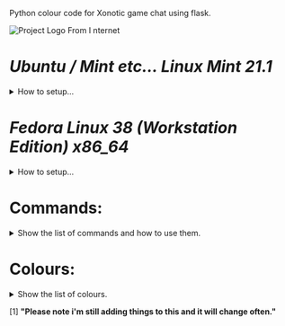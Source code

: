 
Python colour code for Xonotic game chat using flask.

![Project Logo From I nternet](https://github.com/shazza-works/xonotic_colour/blob/main/logo.png)


# *Ubuntu / Mint etc... Linux Mint 21.1*
<details>
<summary>How to setup...</summary>

```bash
	sudo apt install python3-pip
	pip3 install -r requierments.txt
	python3 chat-server.py
```

### will show Flask Running @ 127.0.0.1 port 5000 then:
__NB: move chat-server.cfg to your game Xonotic/data__

> go to Xonotic and hit ` for game console

```
exec chat-server.cfg
```

__Hit 'o' for chat in colour__

</details>

# *Fedora Linux 38 (Workstation Edition) x86_64*
<details>
<summary>How to setup...</summary>

```bash
	sudo dnf install python3-pip
	pip3 install requirements.txt
	python3 chat-server.py
```

### will show Flask Running @ 127.0.0.1 port 5000 then:
__NB: move chat-server.cfg to your game Xonotic/data__

> go to Xonotic and hit ` for game console 

```
exec chat-server.cfg
```

__Hit 'o' for chat in colour__

</details>


# Commands:
<details>
<summary>Show the list of commands and how to use them.</summary>

| Command | Description |
| ---- | ---- |
| o | KEY o is bound to new colour chat command. |
| [help] | Sow the commands and colour list. |
| [joke] | Get a random joke from an api. |
| [search] | [search] Word : Search for word referance. |
| [who] | Show who made this app. |
| [trans] | [trans]:language:your message > translate from english. |
| [name] | [name] Something : Change the player name to Something. |
| [font] | Switch on/off toggle fancy fonts with your message. |
| [test] | Used to do some testing... atm prints a cat on 3 lines. |
| [TMP] | MORE TO FILL OUT HERE SOON |

</details>

# Colours:
<details>
<summary>Show the list of colours.</summary>

+ [random]
+ [white]
+ [slayer]
+ [blur]
+ [google]
+ [sunset]
+ [grey]
+ [rain]
+ [night]
+ [yellow]
+ [red]
+ [fire]
+ [water]
+ [pink]
+ [ghost]
+ [tree]
+ [ting]
+ [spoon]
+ [tango]

__[*]You can add more to tools.py as you like.__

</details>


[1]
__"Please note i'm still adding things to this and it will change often."__

